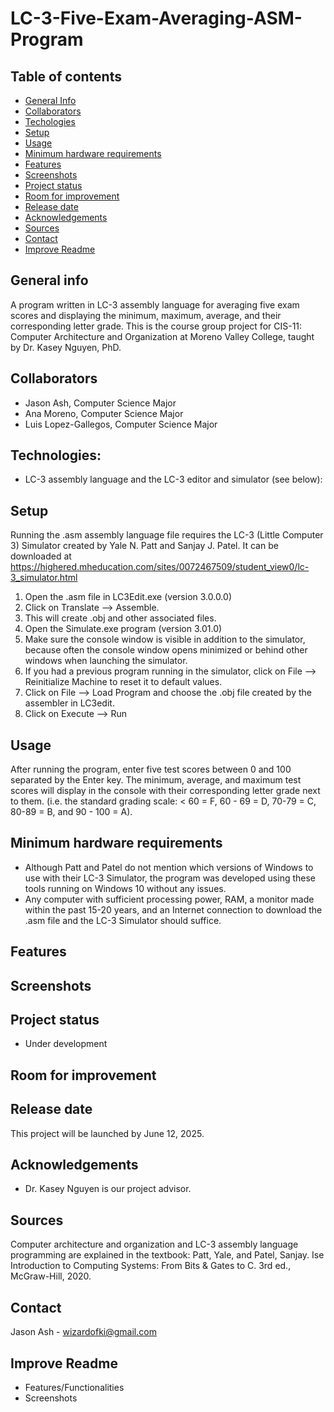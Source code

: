 # LC-3-Five-Exam-Averaging-ASM-Program
## Table of contents
* [General Info](#General-info)
* [Collaborators](#Collaborators)
* [Techologies](#Technologies)
* [Setup](#Setup)
* [Usage](#Usage)
* [Minimum hardware requirements](#Minimum-hardware-requirements)
* [Features](#Features)
* [Screenshots](#Screenshots)
* [Project status](#Project-status)
* [Room for improvement](#Room-for-improvement)
* [Release date](#Release-date)
* [Acknowledgements](#Acknowledgements)
* [Sources](#Sources)
* [Contact](#Contact)
* [Improve Readme](#Improve-Readme)

## General info
A program written in LC-3 assembly language for averaging five exam scores and displaying the minimum, maximum, average, and their corresponding letter grade.
This is the course group project for CIS-11: Computer Architecture and Organization at Moreno Valley College, taught by Dr. Kasey Nguyen, PhD.

## Collaborators
- Jason Ash, Computer Science Major
- Ana Moreno, Computer Science Major
- Luis Lopez-Gallegos, Computer Science Major

## Technologies:
- LC-3 assembly language and the LC-3 editor and simulator (see below):

## Setup
Running the .asm assembly language file requires the LC-3 (Little Computer 3) Simulator created by Yale N. Patt and Sanjay J. Patel.
It can be downloaded at https://highered.mheducation.com/sites/0072467509/student_view0/lc-3_simulator.html
1. Open the .asm file in LC3Edit.exe (version 3.0.0.0)
2. Click on Translate --> Assemble.
3. This will create .obj and other associated files.
4. Open the Simulate.exe program (version 3.01.0)
5. Make sure the console window is visible in addition to the simulator, because often the console window opens minimized or behind other windows when launching the simulator.
6. If you had a previous program running in the simulator, click on File --> Reinitialize Machine to reset it to default values.
7. Click on File --> Load Program and choose the .obj file created by the assembler in LC3edit.
8. Click on Execute --> Run

## Usage
After running the program, enter five test scores between 0 and 100 separated by the Enter key. The minimum, average, and maximum test scores will display in the console with their corresponding letter grade next to them.
(i.e. the standard grading scale: < 60 = F, 60 - 69 = D, 70-79 = C, 80-89 = B, and 90 - 100 = A).

## Minimum hardware requirements
- Although Patt and Patel do not mention which versions of Windows to use with their LC-3 Simulator, the program was developed using these tools running on Windows 10 without any issues.
- Any computer with sufficient processing power, RAM, a monitor made within the past 15-20 years, and an Internet connection to download the .asm file and the LC-3 Simulator should suffice.

## Features

## Screenshots

## Project status
- Under development

## Room for improvement

## Release date
This project will be launched by June 12, 2025.

## Acknowledgements
- Dr. Kasey Nguyen is our project advisor.

## Sources
Computer architecture and organization and LC-3 assembly language programming are explained in the textbook:
Patt, Yale, and Patel, Sanjay. Ise Introduction to Computing Systems: From Bits & Gates to C. 3rd ed., 	McGraw-Hill, 	2020.

## Contact
Jason Ash - wizardofki@gmail.com

## Improve Readme
- Features/Functionalities
- Screenshots
